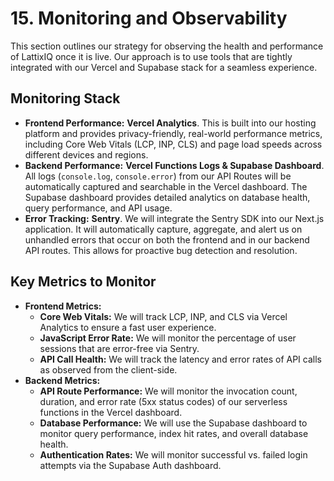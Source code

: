 # **15. Monitoring and Observability**

This section outlines our strategy for observing the health and performance of LattixIQ once it is live. Our approach is to use tools that are tightly integrated with our Vercel and Supabase stack for a seamless experience.

## **Monitoring Stack**

- **Frontend Performance:** **Vercel Analytics**. This is built into our hosting platform and provides privacy-friendly, real-world performance metrics, including Core Web Vitals (LCP, INP, CLS) and page load speeds across different devices and regions.
- **Backend Performance:** **Vercel Functions Logs & Supabase Dashboard**. All logs (`console.log`, `console.error`) from our API Routes will be automatically captured and searchable in the Vercel dashboard. The Supabase dashboard provides detailed analytics on database health, query performance, and API usage.
- **Error Tracking:** **Sentry**. We will integrate the Sentry SDK into our Next.js application. It will automatically capture, aggregate, and alert us on unhandled errors that occur on both the frontend and in our backend API routes. This allows for proactive bug detection and resolution.

## **Key Metrics to Monitor**

- **Frontend Metrics:**
    - **Core Web Vitals:** We will track LCP, INP, and CLS via Vercel Analytics to ensure a fast user experience.
    - **JavaScript Error Rate:** We will monitor the percentage of user sessions that are error-free via Sentry.
    - **API Call Health:** We will track the latency and error rates of API calls as observed from the client-side.
- **Backend Metrics:**
    - **API Route Performance:** We will monitor the invocation count, duration, and error rate (5xx status codes) of our serverless functions in the Vercel dashboard.
    - **Database Performance:** We will use the Supabase dashboard to monitor query performance, index hit rates, and overall database health.
    - **Authentication Rates:** We will monitor successful vs. failed login attempts via the Supabase Auth dashboard.